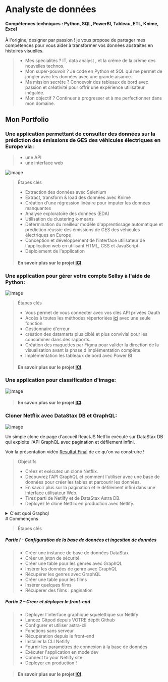 # Analyste de données 
#### Compétences techniques : Python, SQL, PowerBI, Tableau, ETL, Knime, Excel
À l'origine, designer par passion ! je vous propose de partager mes compétences pour vous aider à transformer vos données abstraites en histoires visuelles.
> - Mes spécialités ? IT, data analyst , et la crème de la crème des nouvelles technos.
> - Mon super-pouvoir ? Je code en Python et SQL qui me permet de jongler avec les données avec une grande aisance.
> - Ma mission secrète ? Concevoir des tableaux de bord avec passion et créativité pour offrir une expérience utilisateur inégalée.
> - Mon objectif ? Continuer à progresser et à me perfectionner dans mon domaine.

## Mon Portfolio 
### Une application permettant de consulter des données sur la prédiction des émissions de GES des véhicules électriques en Europe via :
> - une API
> - une interface web

![image](https://github.com/Ochamem/Portfolio/assets/145020975/9e7f8477-4990-43a4-871d-48afc4ae1914)

> Étapes clés
> - Extraction des données avec Selenium
> - Extract, transform & load des données avec Knime
> - Création d'une régression linéaire pour imputer les données manquantes
> - Analyse exploratoire des données (EDA)
> - Utilisation du clustering k-means
> - Détermination du meilleur modèle d'apprentissage automatique et prédiction réussie des émissions de GES des véhicules électriques en Europe
> - Conception et développement de l'interface utilisateur de l'application web en utilisant HTML, CSS et JavaScript.
> - Déploiement de l'application
> #### En savoir plus sur le projet [ICI](https://github.com/Ochamem/portfolio/tree/main/Projet%201).

### Une application pour gérer votre compte Sellsy à l'aide de Python:
![image](https://github.com/Ochamem/Portfolio/assets/145020975/33402017-6c07-4809-935c-33970751c825)

> Étapes clés
> - Vous permet de vous connecter avec vos clés API privées Oauth
> - Accès à toutes les méthodes répertoriées [ici](https://api.sellsy.com/documentation/methods) avec une seule fonction
> - Gestionnaire d'erreur
> - création des datamarts plus ciblé et plus convivial pour les consommer dans des rapports.
> - Création des maquettes par Figma pour valider la direction de la visualisation avant la phase d'implémentation complète.
> - Implémentation les tableaux de bord avec Power BI
> #### En savoir plus sur le projet [ICI](https://github.com/Ochamem/portfolio/tree/main/Projet%202).

### Une application pour classification d'image:
![image](https://github.com/Ochamem/portfolio/assets/145020975/dc4e3b05-e299-4063-8238-a00991cdc25c)

> #### En savoir plus sur le projet [ICI](https://github.com/Ochamem/portfolio/tree/main/Projet%204).

### Cloner Netflix avec DataStax DB et GraphQL:
![image](https://github.com/Ochamem/portfolio/assets/145020975/4902f80f-7c5d-4447-8b65-6293a318792d)

Un simple clone de page d'accueil ReactJS Netflix exécuté sur DataStax DB qui exploite l'API GraphQL avec pagination et défilement infini.

Voir la présentation vidéo [Resultat Final](https://glittery-twilight-7ada8e.netlify.app/) de ce qu'on va construire !

> Objectifs
> - Créez et exécutez un clone Netflix.
> - Découvrez l'API GraphQL et comment l'utiliser avec une base de données pour créer les tables et parcourir les données.
> - En savoir plus sur la pagination et le défilement infini dans une interface utilisateur Web.
> - Tirez parti de Netlify et de DataStax Astra DB.
> - Déployez le clone Netflix en production avec Netlify.
<details><summary>C'est quoi Graphql</summary>
GraphQL est un langage de requête de données open source développé par Facebook en 2012 pour simplifier la communication entre les applications frontales et les serveurs de données. Contrairement aux API REST traditionnelles, GraphQL permet aux clients de spécifier précisément les données dont ils ont besoin, ce qui évite le surchargement de l'API avec des requêtes multiples et redondantes.

Avec GraphQL, les clients peuvent interroger une API pour récupérer uniquement les données nécessaires à leur application, ce qui peut réduire considérablement la quantité de données transférées et améliorer les performances. GraphQL fournit également une documentation complète pour l'API, ce qui facilite la compréhension et l'utilisation de l'API par les développeurs.

En somme, GraphQL est un langage de requête flexible et efficace pour les API qui permet aux clients de spécifier exactement les données dont ils ont besoin, en évitant le gaspillage de ressources et en améliorant les performances.

</details>
# Commençons

> Étapes clés

##### Partie I - Configuration de la base de données et ingestion de données
> - Créer une instance de base de données DataStax
> - Créer un jeton de sécurité
> - Créer une table pour les genres avec GraphQL
> - Insérer les données de genre avec GraphQL
> - Récupérer les genres avec GraphQL
> - Créer une table pour les films
> - Insérer quelques films
> - Récupérer des films : pagination

##### Partie 2 – Créer et déployer le front-end

> - Déployer l'interface graphique squelettique sur Netlify
> - Lancez Gitpod depuis VOTRE dépôt Github
> - Configurer et utiliser astra-cli
> - Fonctions sans serveur
> - Récupération depuis le front-end
> - Installer la CLI Netlify
> - Fournir les paramètres de connexion à la base de données
> - Exécuter l'application en mode dev
> - Connect to your Netlify site
> - Déployer en production !

> #### En savoir plus sur le projet [ICI](https://github.com/Ochamem/portfolio/tree/main/Projet%205).

